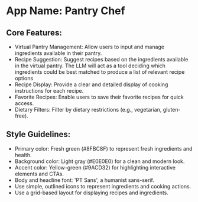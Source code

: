 # **App Name**: Pantry Chef

## Core Features:

- Virtual Pantry Management: Allow users to input and manage ingredients available in their pantry.
- Recipe Suggestion: Suggest recipes based on the ingredients available in the virtual pantry. The LLM will act as a tool deciding which ingredients could be best matched to produce a list of relevant recipe options
- Recipe Display: Provide a clear and detailed display of cooking instructions for each recipe.
- Favorite Recipes: Enable users to save their favorite recipes for quick access.
- Dietary Filters: Filter by dietary restrictions (e.g., vegetarian, gluten-free).

## Style Guidelines:

- Primary color: Fresh green (#8FBC8F) to represent fresh ingredients and health.
- Background color: Light gray (#E0E0E0) for a clean and modern look.
- Accent color: Yellow-green (#9ACD32) for highlighting interactive elements and CTAs.
- Body and headline font: 'PT Sans', a humanist sans-serif.
- Use simple, outlined icons to represent ingredients and cooking actions.
- Use a grid-based layout for displaying recipes and ingredients.